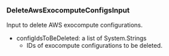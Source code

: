 ### DeleteAwsExocomputeConfigsInput
Input to delete AWS exocompute configurations.

- configIdsToBeDeleted: a list of System.Strings
  - IDs of exocompute configurations to be deleted.
